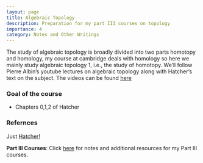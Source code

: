 ```yaml
---
layout: page
title: Algebraic Topology
description: Preparation for my part III courses on topology
importance: 4
category: Notes and Other Writings
---
```

The study of algebraic topology is broadly divided into two parts homotopy and homology, my course at cambridge deals with homology so here we mainly study algebraic topology 1, i.e., the study of homotopy. We’ll follow Pierre Albin’s youtube lectures on algebraic topology along with Hatcher’s text on the subject. The videos can be found [here](https://www.youtube.com/playlist?list=PLpRLWqLFLVTCL15U6N3o35g4uhMSBVA2b)

### Goal of the course 
- Chapters 0,1,2 of Hatcher

### Refernces 
Just [Hatcher!](https://pi.math.cornell.edu/~hatcher/AT/AT.pdf)
  
**Part III Courses**: Click [here](https://ishaan44.github.io/projects/11_project/) for notes and additional resources for my Part III courses.
